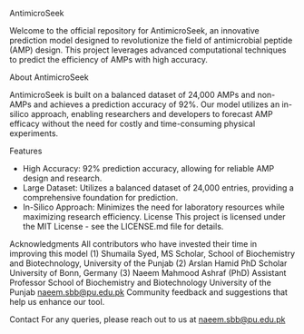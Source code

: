  AntimicroSeek

Welcome to the official repository for AntimicroSeek, an innovative prediction model designed to revolutionize the field of antimicrobial peptide (AMP) design. This project leverages advanced computational techniques to predict the efficiency of AMPs with high accuracy.

About AntimicroSeek

AntimicroSeek is built on a balanced dataset of 24,000 AMPs and non-AMPs and achieves a prediction accuracy of 92%. Our model utilizes an in-silico approach, enabling researchers and developers to forecast AMP efficacy without the need for costly and time-consuming physical experiments.

Features

- High Accuracy: 92% prediction accuracy, allowing for reliable AMP design and research.
- Large Dataset: Utilizes a balanced dataset of 24,000 entries, providing a comprehensive foundation for prediction.
- In-Silico Approach: Minimizes the need for laboratory resources while maximizing research efficiency.
License
This project is licensed under the MIT License - see the LICENSE.md file for details.

Acknowledgments
All contributors who have invested their time in improving this model
(1) Shumaila Syed, 
MS Scholar, 
School of Biochemistry and Biotechnology, 
University of the Punjab
(2) Arslan Hamid
PhD Scholar
University of Bonn, Germany 
(3) Naeem Mahmood Ashraf (PhD)
Assistant Professor 
School of Biochemistry and Biotechnology
University of the Punjab
naeem.sbb@pu.edu.pk
Community feedback and suggestions that help us enhance our tool.

Contact
For any queries, please reach out to us at naeem.sbb@pu.edu.pk
